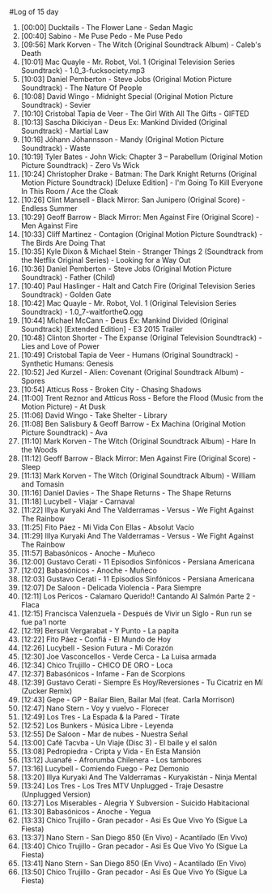 #Log of 15 day

1. [00:00] Ducktails - The Flower Lane - Sedan Magic
1. [00:40] Sabino - Me Puse Pedo - Me Puse Pedo
1. [09:56] Mark Korven - The Witch (Original Soundtrack Album) - Caleb's Death
1. [10:01] Mac Quayle - Mr. Robot, Vol. 1 (Original Television Series Soundtrack) - 1.0_3-fucksociety.mp3
1. [10:03] Daniel Pemberton - Steve Jobs (Original Motion Picture Soundtrack) - The Nature Of People
1. [10:08] David Wingo - Midnight Special (Original Motion Picture Soundtrack) - Sevier
1. [10:10] Cristobal Tapia de Veer - The Girl With All The Gifts - GIFTED
1. [10:13] Sascha Dikiciyan - Deus Ex: Mankind Divided (Original Soundtrack) - Martial Law
1. [10:16] Jóhann Jóhannsson - Mandy (Original Motion Picture Soundtrack) - Waste
1. [10:19] Tyler Bates - John Wick: Chapter 3 – Parabellum (Original Motion Picture Soundtrack) - Zero Vs Wick
1. [10:24] Christopher Drake - Batman: The Dark Knight Returns (Original Motion Picture Soundtrack) [Deluxe Edition] - I'm Going To Kill Everyone In This Room / Ace the Cloak
1. [10:26] Clint Mansell - Black Mirror: San Junipero (Original Score) - Endless Summer
1. [10:29] Geoff Barrow - Black Mirror: Men Against Fire (Original Score) - Men Against Fire
1. [10:33] Cliff Martinez - Contagion (Original Motion Picture Soundtrack) - The Birds Are Doing That
1. [10:35] Kyle Dixon & Michael Stein - Stranger Things 2 (Soundtrack from the Netflix Original Series) - Looking for a Way Out
1. [10:36] Daniel Pemberton - Steve Jobs (Original Motion Picture Soundtrack) - Father (Child)
1. [10:40] Paul Haslinger - Halt and Catch Fire (Original Television Series Soundtrack) - Golden Gate
1. [10:42] Mac Quayle - Mr. Robot, Vol. 1 (Original Television Series Soundtrack) - 1.0_7-waitfortheQ.ogg
1. [10:44] Michael McCann - Deus Ex: Mankind Divided (Original Soundtrack) [Extended Edition] - E3 2015 Trailer
1. [10:48] Clinton Shorter - The Expanse (Original Television Soundtrack) - Lies and Love of Power
1. [10:49] Cristobal Tapia de Veer - Humans (Original Soundtrack) - Synthetic Humans: Genesis
1. [10:52] Jed Kurzel - Alien: Covenant (Original Soundtrack Album) - Spores
1. [10:54] Atticus Ross - Broken City - Chasing Shadows
1. [11:00] Trent Reznor and Atticus Ross - Before the Flood (Music from the Motion Picture) - At Dusk
1. [11:06] David Wingo - Take Shelter - Library
1. [11:08] Ben Salisbury & Geoff Barrow - Ex Machina (Original Motion Picture Soundtrack) - Ava
1. [11:10] Mark Korven - The Witch (Original Soundtrack Album) - Hare In the Woods
1. [11:12] Geoff Barrow - Black Mirror: Men Against Fire (Original Score) - Sleep
1. [11:13] Mark Korven - The Witch (Original Soundtrack Album) - William and Tomasin
1. [11:16] Daniel Davies - The Shape Returns - The Shape Returns
1. [11:18] Lucybell - Viajar - Carnaval
1. [11:22] Illya Kuryaki And The Valderramas - Versus - We Fight Against The Rainbow
1. [11:25] Fito Páez - Mi Vida Con Ellas - Absolut Vacío
1. [11:29] Illya Kuryaki And The Valderramas - Versus - We Fight Against The Rainbow
1. [11:57] Babasónicos - Anoche - Muñeco
1. [12:00] Gustavo Cerati - 11 Episodios Sinfónicos - Persiana Americana
1. [12:02] Babasónicos - Anoche - Muñeco
1. [12:03] Gustavo Cerati - 11 Episodios Sinfónicos - Persiana Americana
1. [12:07] De Saloon - Delicada Violencia - Para Siempre
1. [12:11] Los Pericos - Calamaro Querido!! Cantando Al Salmón Parte 2 - Flaca
1. [12:15] Francisca Valenzuela - Después de Vivir un Siglo - Run run se fue pa'l norte
1. [12:19] Bersuit Vergarabat - Y Punto - La papita
1. [12:22] Fito Páez - Confiá - El Mundo de Hoy
1. [12:26] Lucybell - Sesion Futura - Mi Corazón
1. [12:30] Joe Vasconcellos - Verde Cerca - La Luisa armada
1. [12:34] Chico Trujillo - CHICO DE ORO - Loca
1. [12:37] Babasónicos - Infame - Fan de Scorpions
1. [12:39] Gustavo Cerati - Siempre Es Hoy/Reversiones - Tu Cicatriz en Mí (Zucker Remix)
1. [12:43] Gepe - GP - Bailar Bien, Bailar Mal (feat. Carla Morrison)
1. [12:47] Nano Stern - Voy y vuelvo - Florecer
1. [12:49] Los Tres - La Espada & la Pared - Tírate
1. [12:52] Los Bunkers - Música Libre - Leyenda
1. [12:55] De Saloon - Mar de nubes - Nuestra Señal
1. [13:00] Café Tacvba - Un Viaje (Disc 3) - El baile y el salón
1. [13:08] Pedropiedra - Cripta y Vida - En Esta Mansión
1. [13:12] Juanafé - Afrorumba Chilenera - Los tambores
1. [13:16] Lucybell - Comiendo Fuego - Pez Demonio
1. [13:20] Illya Kuryaki And The Valderramas - Kuryakistán - Ninja Mental
1. [13:24] Los Tres - Los Tres MTV Unplugged - Traje Desastre (Unplugged Version)
1. [13:27] Los Miserables - Alegria Y Subversion - Suicido Habitacional
1. [13:30] Babasónicos - Anoche - Yegua
1. [13:33] Chico Trujillo - Gran pecador - Asi Es Que Vivo Yo (Sigue La Fiesta)
1. [13:37] Nano Stern - San Diego 850 (En Vivo) - Acantilado (En Vivo)
1. [13:40] Chico Trujillo - Gran pecador - Asi Es Que Vivo Yo (Sigue La Fiesta)
1. [13:41] Nano Stern - San Diego 850 (En Vivo) - Acantilado (En Vivo)
1. [13:50] Chico Trujillo - Gran pecador - Asi Es Que Vivo Yo (Sigue La Fiesta)
